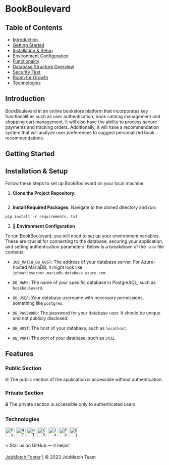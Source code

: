 # BookBoulevard

## Table of Contents
- [Introduction](#introduction)
- [Getting Started](#getting-started)
- [Installation & Setup](#installation--setup)
- [Environment Configuration](#environment-configuration)
- [Functionality](#functionality)
- [Database Structure Overview](#database-structure-overview)
- [Security First](#security-first)
- [Room for Growth](#room-for-growth)
- [Technologies](#technologies)

## Introduction
BookBoulevard in an online bookstore platform that incorporates key functionalities such as user authentication, book catalog management and shopping cart management. It will also have the ability to process secure payments and tracking orders. 
Additionally, it will have a recommendation system that will analyze user preferences to suggest personalized book recommendations. 


## Getting Started

## Installation & Setup

Follow these steps to set up BookBoulevard on your local machine:

1. **Clone the Project Repository:**

```

```
2. **Install Required Packages:**
Navigate to the cloned directory and run:

```
pip install -r requirements. txt
```



3. **💾 Environment Configuration**

To run BookBoulevard, you will need to set up your environment variables. These are crucial for connecting to the database, securing your application, and setting authentication parameters. Below is a breakdown of the `.env` file contents:

- `JOB_MATCH_DB_HOST`: The address of your database server. For Azure-hosted MariaDB, it might look like `jobmatchserver.mariadb.database.azure.com`.

- `DB_NAME`: The name of your specific database in PostgreSQL, such as `bookboulevard`.

- `DB_USER`: Your database username with necessary permissions, something like `postgres`.

- `DB_PASSWORD`: The password for your database user. It should be unique and not publicly disclosed.

- `DB_HOST`: The host of your database, such as `localhost`.

- `DB_PORT`: The port of your database, such as `5432`.


## Features

### Public Section
🌐 The public section of the application is accessible without authentication.

### Private Section
🔒 The private section is accessible only to authenticated users.

#### 

#### 


#### 



  
### Technologies
<div align="left">
	<code><img width="30" src="https://user-images.githubusercontent.com/25181517/183423507-c056a6f9-1ba8-4312-a350-19bcbc5a8697.png" alt="Python" title="Python"/></code>
    <code><img width="30" src="https://user-images.githubusercontent.com/25181517/192107854-765620d7-f909-4953-a6da-36e1ef69eea6.png" alt="HTTP" title="HTTP"/></code>
	<code><img width="30" src="https://user-images.githubusercontent.com/25181517/192158954-f88b5814-d510-4564-b285-dff7d6400dad.png" alt="HTML" title="HTML"/></code>
	<code><img width="30" src="https://user-images.githubusercontent.com/25181517/183898674-75a4a1b1-f960-4ea9-abcb-637170a00a75.png" alt="CSS" title="CSS"/></code>
	<code><img width="30" src="https://user-images.githubusercontent.com/25181517/117447155-6a868a00-af3d-11eb-9cfe-245df15c9f3f.png" alt="JavaScript" title="JavaScript"/></code>
	<code><img width="30" src="https://www.vectorlogo.zone/logos/postgresql/postgresql-ar21.svg" alt="PostgreSQL" title="PostgreSQL"/></code>
  	<code><img width="30" src="https://static.djangoproject.com/img/logos/django-logo-positive.png" alt="Django" title="Django"/></code>
</div>



⭐ Star us on GitHub — it helps!

[JobMatch Footer](#) | © 2023 JobMatch Team
